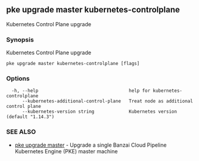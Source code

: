 ## pke upgrade master kubernetes-controlplane

Kubernetes Control Plane upgrade

### Synopsis

Kubernetes Control Plane upgrade

```
pke upgrade master kubernetes-controlplane [flags]
```

### Options

```
  -h, --help                                  help for kubernetes-controlplane
      --kubernetes-additional-control-plane   Treat node as additional control plane
      --kubernetes-version string             Kubernetes version (default "1.14.3")
```

### SEE ALSO

* [pke upgrade master](pke_upgrade_master.md)	 - Upgrade a single Banzai Cloud Pipeline Kubernetes Engine (PKE) master machine

